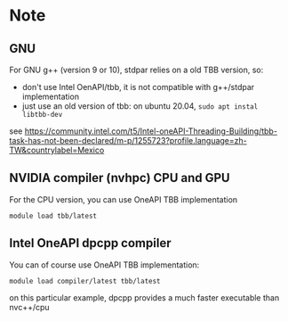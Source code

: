 # Note

## GNU

For GNU g++ (version 9 or 10), stdpar relies on a old TBB version, so:
- don't use Intel OenAPI/tbb, it is not compatible with g++/stdpar implementation
- just use an old version of tbb: on ubuntu 20.04, `sudo apt instal libtbb-dev`

see https://community.intel.com/t5/Intel-oneAPI-Threading-Building/tbb-task-has-not-been-declared/m-p/1255723?profile.language=zh-TW&countrylabel=Mexico

##  NVIDIA compiler (nvhpc) CPU and GPU

For the CPU version, you can use OneAPI TBB implementation

```shell
module load tbb/latest
```

## Intel OneAPI dpcpp compiler

You can of course use OneAPI TBB implementation:

```shell
module load compiler/latest tbb/latest
```

on this particular example, dpcpp provides a much faster executable than nvc++/cpu